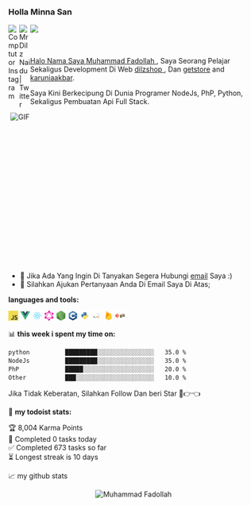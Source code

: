 ### Holla Minna San
<a href="https://www.instagram.com/khang_phechi/">
  <img align="left" alt="Comptutor Instagram" width="22px" src="https://raw.githubusercontent.com/hussainweb/hussainweb/main/icons/instagram.png" />
</a>
<a href="https://twitter.com/DilzMr">
  <img align="left" alt="Mr Dilz Naidu | Twitter" width="22px" src="https://raw.githubusercontent.com/peterthehan/peterthehan/master/assets/twitter.svg" />

![](https://visitor-badge.glitch.me/badge?page_id=abhisheknaiidu.abhisheknaiidu)

<br />

Halo Nama Saya [Muhammad Fadollah ](https://dilzshop.my.id/), Saya Seorang Pelajar Sekaligus Development Di Web [dilzshop ](https://dilzshop.my.id/), Dan [getstore](https://getstore.my.id/) and [karuniaakbar](https://karuniaakbar.site/).

Saya Kini Berkecipung Di Dunia Programer NodeJs, PhP, Python, Sekaligus Pembuatan Api Full Stack.


  <img align="right" alt="GIF" src="https://github.com/abhisheknaiidu/abhisheknaiidu/blob/master/code.gif?raw=true" width="500" height="320" />
  
- 💼 Jika Ada Yang Ingin Di Tanyakan Segera Hubungi [email](mailto:fadhoelaz@gmail.com) Saya :)
- 💬 Silahkan Ajukan Pertanyaan Anda Di Email Saya Di Atas;

**languages and tools:**  

<code><img height="20" src="https://raw.githubusercontent.com/github/explore/80688e429a7d4ef2fca1e82350fe8e3517d3494d/topics/javascript/javascript.png"></code>
<code><img height="20" src="https://raw.githubusercontent.com/github/explore/80688e429a7d4ef2fca1e82350fe8e3517d3494d/topics/vue/vue.png"></code>
<code><img height="20" src="https://raw.githubusercontent.com/github/explore/80688e429a7d4ef2fca1e82350fe8e3517d3494d/topics/react/react.png"></code>
<code><img height="20" src="https://raw.githubusercontent.com/github/explore/5c058a388828bb5fde0bcafd4bc867b5bb3f26f3/topics/graphql/graphql.png"></code>
<code><img height="20" src="https://raw.githubusercontent.com/github/explore/80688e429a7d4ef2fca1e82350fe8e3517d3494d/topics/nodejs/nodejs.png"></code>
<code><img height="20" src="https://raw.githubusercontent.com/github/explore/80688e429a7d4ef2fca1e82350fe8e3517d3494d/topics/cpp/cpp.png"></code>
<code><img height="20" src="https://raw.githubusercontent.com/github/explore/80688e429a7d4ef2fca1e82350fe8e3517d3494d/topics/python/python.png"></code>
<code><img height="20" src="https://raw.githubusercontent.com/github/explore/80688e429a7d4ef2fca1e82350fe8e3517d3494d/topics/mysql/mysql.png"></code>
<code><img height="20" src="https://raw.githubusercontent.com/github/explore/80688e429a7d4ef2fca1e82350fe8e3517d3494d/topics/firebase/firebase.png"></code>
<code><img height="20" src="https://raw.githubusercontent.com/github/explore/80688e429a7d4ef2fca1e82350fe8e3517d3494d/topics/git/git.png"></code>

📊 **this week i spent my time on:**
<!--START_SECTION:waka-->

```txt
python          █████████░░░░░░░░░░░░░░░░   35.0 %
NodeJs          █████████░░░░░░░░░░░░░░░░   35.0 %
PhP             █████░░░░░░░░░░░░░░░░░░░░   20.0 %
Other           ███░░░░░░░░░░░░░░░░░░░░░░   10.0 %
```

<!--END_SECTION:waka-->

Jika Tidak Keberatan, Silahkan Follow Dan beri Star 🥺👉👈

🚧 **my todoist stats:**
<!-- TODO-IST:START -->
🏆  8,004 Karma Points           
🌸  Completed 0 tasks today           
✅  Completed 673 tasks so far           
⏳  Longest streak is 10 days
<!-- TODO-IST:END -->


📈 my github stats

<p align="center"> <img src="https://github-readme-stats.vercel.app/api?username=dhilz&show_icons=true&theme=gotham" alt="Muhammad Fadollah" />

